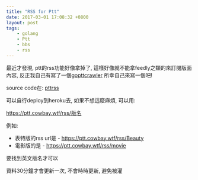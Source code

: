 ```yaml
---
title: "RSS for Ptt"
date: 2017-03-01 17:08:32 +0800
layout: post
tags: 
    - golang
    - Ptt
    - bbs
    - rss
---
```


最近才發現, ptt的rss功能好像拿掉了, 這樣好像就不能拿feedly之類的來訂閱版面內容, 反正我自己有寫了一個[gopttcrawler](https://github.com/julianshen/gopttcrawler)
所幸自己來寫一個吧!

source code在: [pttrss](https://github.com/julianshen/pttrss)

可以自行deploy到heroku去, 如果不想這麼麻煩, 可以用:

https://ptt.cowbay.wtf/rss/版名

例如: 
 
- 表特版的rss url是 - https://ptt.cowbay.wtf/rss/Beauty
- 電影版的是 - https://ptt.cowbay.wtf/rss/movie

要找到英文版名才可以

資料30分鐘才會更新一次, 不會時時更新, 避免被灌